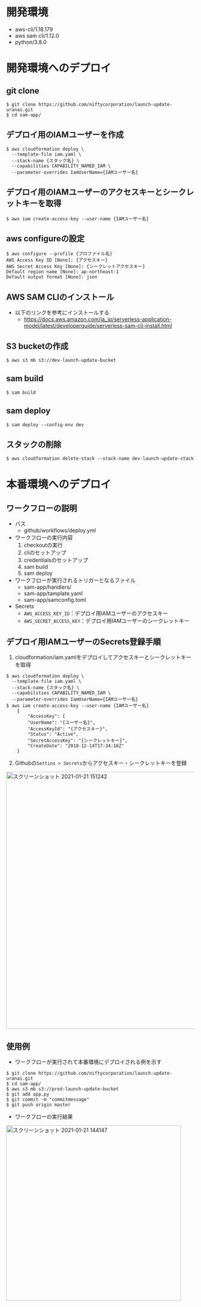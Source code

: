 # 開発環境
- aws-cli/1.18.179
- aws sam cli/1.12.0
- python/3.8.0

# 開発環境へのデプロイ
## git clone

```
$ git clone https://github.com/niftycorporation/launch-update-uranai.git
$ cd sam-app/
```

## デプロイ用のIAMユーザーを作成

```
$ aws cloudformation deploy \
  --template-file iam.yaml \
  --stack-name {スタック名} \ 
  --capabilities CAPABILITY_NAMED_IAM \
  --parameter-overrides IamUserName={IAMユーザー名}
```

## デプロイ用のIAMユーザーのアクセスキーとシークレットキーを取得

```
$ aws iam create-access-key --user-name {IAMユーザー名}
```

## aws configureの設定

```
$ aws configure --profile {プロファイル名}
AWS Access Key ID [None]: {アクセスキー}
AWS Secret Access Key [None]: {シークレットアクセスキー}
Default region name [None]: ap-northeast-1
Default output format [None]: json
```

## AWS SAM CLIのインストール
- 以下のリンクを参考にインストールする
  - https://docs.aws.amazon.com/ja_jp/serverless-application-model/latest/developerguide/serverless-sam-cli-install.html

## S3 bucketの作成

```
$ aws s3 mb s3://dev-launch-update-bucket
```

## sam build

```
$ sam build 
```

## sam deploy

```
$ sam deploy --config-env dev
```

## スタックの削除

```
$ aws cloudformation delete-stack --stack-name dev-launch-update-stack 
```

# 本番環境へのデプロイ
## ワークフローの説明
- パス
   - github/workflows/deploy.yml
- ワークフローの実行内容
   1. checkoutの実行
   2. cliのセットアップ
   3. credentialsのセットアップ
   4. sam build
   5. sam deploy
- ワークフローが実行されるトリガーとなるファイル
   - sam-app/handlers/
   - sam-app/tamplate.yaml
   - sam-app/samconfig.toml
- Secrets
   - ```AWS_ACCESS_KEY_ID```：デプロイ用IAMユーザーのアクセスキー
   - ```AWS_SECRET_ACCESS_KEY```：デプロイ用IAMユーザーのシークレットキー

## デプロイ用IAMユーザーのSecrets登録手順
1. cloudformation/iam.yamlをデプロイしてアクセスキーとシークレットキーを取得
```
$ aws cloudformation deploy \
  --template-file iam.yaml \
  --stack-name {スタック名} \ 
  --capabilities CAPABILITY_NAMED_IAM \
  --parameter-overrides IamUserName={IAMユーザー名}        
$ aws iam create-access-key --user-name {IAMユーザー名}
    {
        "AccessKey": {
        "UserName": "{ユーザー名}",
        "AccessKeyId": "{アクセスキー}",
        "Status": "Active",
        "SecretAccessKey": "{シークレットキー}",
        "CreateDate": "2018-12-14T17:34:16Z"
    }  
```
2. Githubの```Settins > Secrets```からアクセスキー・シークレットキーを登録
<img width="686" alt="スクリーンショット 2021-01-21 151242" src="https://user-images.githubusercontent.com/68361524/105288147-258f4f80-5bfb-11eb-9599-8c89fc427f68.png">

## 使用例
 - ワークフローが実行されて本番環境にデプロイされる例を示す
```
$ git clone https://github.com/niftycorporation/launch-update-uranai.git
$ cd sam-app/
$ aws s3 mb s3://prod-launch-update-bucket
$ git add app.py
$ git commit -m "commitmessage"
$ git push origin master
```

 - ワークフローの実行結果
<img width="467" alt="スクリーンショット 2021-01-21 144147" src="https://user-images.githubusercontent.com/68361524/105285081-0098dd80-5bf7-11eb-9012-eba10da4f981.png">
